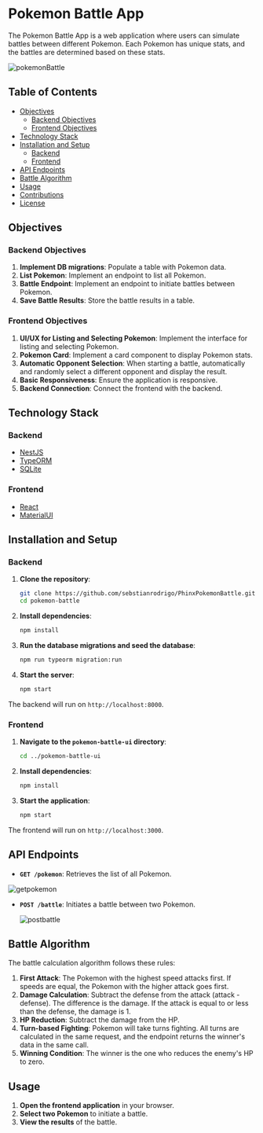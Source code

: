 # Pokemon Battle App

The Pokemon Battle App is a web application where users can simulate battles between different Pokemon. Each Pokemon has unique stats, and the battles are determined based on these stats.

![pokemonBattle](https://github.com/user-attachments/assets/39eddd49-dde1-4a19-a1d1-72f0705e4230)

## Table of Contents

- [Objectives](#objectives)
  - [Backend Objectives](#backend-objectives)
  - [Frontend Objectives](#frontend-objectives)
- [Technology Stack](#technology-stack)
- [Installation and Setup](#installation-and-setup)
  - [Backend](#backend)
  - [Frontend](#frontend)
- [API Endpoints](#api-endpoints)
- [Battle Algorithm](#battle-algorithm)
- [Usage](#usage)
- [Contributions](#contributions)
- [License](#license)

## Objectives

### Backend Objectives

1. **Implement DB migrations**: Populate a table with Pokemon data.
2. **List Pokemon**: Implement an endpoint to list all Pokemon.
3. **Battle Endpoint**: Implement an endpoint to initiate battles between Pokemon.
4. **Save Battle Results**: Store the battle results in a table.

### Frontend Objectives

1. **UI/UX for Listing and Selecting Pokemon**: Implement the interface for listing and selecting Pokemon.
2. **Pokemon Card**: Implement a card component to display Pokemon stats.
3. **Automatic Opponent Selection**: When starting a battle, automatically and randomly select a different opponent and display the result.
4. **Basic Responsiveness**: Ensure the application is responsive.
5. **Backend Connection**: Connect the frontend with the backend.

## Technology Stack

### Backend
- [NestJS](https://nestjs.com/)
- [TypeORM](https://typeorm.io/)
- [SQLite](https://www.sqlite.org/index.html)

### Frontend
- [React](https://reactjs.org/)
- [MaterialUI](https://mui.com/)

## Installation and Setup

### Backend

1. **Clone the repository**:
    ```bash
    git clone https://github.com/sebstianrodrigo/PhinxPokemonBattle.git
    cd pokemon-battle
    ```

2. **Install dependencies**:
    ```bash
    npm install
    ```

3. **Run the database migrations and seed the database**:
    ```bash
    npm run typeorm migration:run
    ```

4. **Start the server**:
    ```bash
    npm start
    ```

The backend will run on `http://localhost:8000`.

### Frontend

1. **Navigate to the `pokemon-battle-ui` directory**:
    ```bash
    cd ../pokemon-battle-ui
    ```

2. **Install dependencies**:
    ```bash
    npm install
    ```

3. **Start the application**:
    ```bash
    npm start
    ```

The frontend will run on `http://localhost:3000`.

## API Endpoints

- **`GET /pokemon`**: Retrieves the list of all Pokemon.
  
![getpokemon](https://github.com/user-attachments/assets/b471d104-3de4-484e-8873-dd7629f93dc6)

- **`POST /battle`**: Initiates a battle between two Pokemon.

    ![postbattle](https://github.com/user-attachments/assets/86d18297-0708-4c61-b52c-552ad456efc4)

## Battle Algorithm

The battle calculation algorithm follows these rules:

1. **First Attack**: The Pokemon with the highest speed attacks first. If speeds are equal, the Pokemon with the higher attack goes first.
2. **Damage Calculation**: Subtract the defense from the attack (attack - defense). The difference is the damage. If the attack is equal to or less than the defense, the damage is 1.
3. **HP Reduction**: Subtract the damage from the HP.
4. **Turn-based Fighting**: Pokemon will take turns fighting. All turns are calculated in the same request, and the endpoint returns the winner's data in the same call.
5. **Winning Condition**: The winner is the one who reduces the enemy's HP to zero.

## Usage

1. **Open the frontend application** in your browser.
2. **Select two Pokemon** to initiate a battle.
3. **View the results** of the battle.

